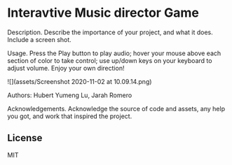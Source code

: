 # Interavtive Music director Game
Description. Describe the importance of your project, and what it does. Include a screen shot.

Usage. Press the Play button to play audio; hover your mouse above each section of color to take control; use up/down keys on your keyboard to adjust volume. Enjoy your own direction!

![](assets/Screenshot 2020-11-02 at 10.09.14.png)

Authors: Hubert Yumeng Lu, Jarah Romero

Acknowledgements. Acknowledge the source of code and assets, any help you got, and work that inspired the project.


## License

MIT

